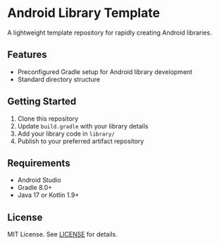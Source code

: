 # Android Library Template

A lightweight template repository for rapidly creating Android libraries.

## Features
- Preconfigured Gradle setup for Android library development
- Standard directory structure

## Getting Started
1. Clone this repository
2. Update `build.gradle` with your library details
3. Add your library code in `library/`
4. Publish to your preferred artifact repository

## Requirements
- Android Studio
- Gradle 8.0+
- Java 17 or Kotlin 1.9+

## License
MIT License. See [LICENSE](LICENSE) for details.

